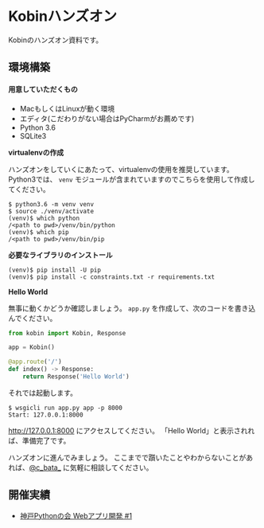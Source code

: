 # Kobinハンズオン

Kobinのハンズオン資料です。

## 環境構築

#### 用意していただくもの

- MacもしくはLinuxが動く環境
- エディタ(こだわりがない場合はPyCharmがお薦めです)
- Python 3.6
- SQLite3


**virtualenvの作成**

ハンズオンをしていくにあたって、virtualenvの使用を推奨しています。
Python3では、 `venv` モジュールが含まれていますのでこちらを使用して作成してください。

```console
$ python3.6 -m venv venv
$ source ./venv/activate
(venv)$ which python
/<path to pwd>/venv/bin/python
(venv)$ which pip
/<path to pwd>/venv/bin/pip
```


**必要なライブラリのインストール**

```console
(venv)$ pip install -U pip
(venv)$ pip install -c constraints.txt -r requirements.txt
```

**Hello World**

無事に動くかどうか確認しましょう。
`app.py` を作成して、次のコードを書き込んでください。

```python
from kobin import Kobin, Response

app = Kobin()

@app.route('/')
def index() -> Response:
    return Response('Hello World')
```

それでは起動します。

```console
$ wsgicli run app.py app -p 8000
Start: 127.0.0.1:8000
```

http://127.0.0.1:8000 にアクセスしてください。
「Hello World」と表示されれば、準備完了です。

ハンズオンに進んでみましょう。
ここまでで躓いたことやわからないことがあれば、[@c_bata_](https://twitter.com/c_bata_) に気軽に相談してください。


## 開催実績

- [神戸Pythonの会 Webアプリ開発 #1](https://kobe-python.connpass.com/event/48080/)

